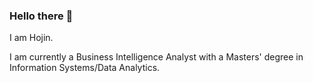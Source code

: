 ### Hello there 👋

I am Hojin.

I am currently a Business Intelligence Analyst with a Masters' degree in Information Systems/Data Analytics.

